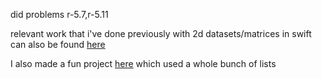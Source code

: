 did problems r-5.7,r-5.11

relevant work that i've done previously with 2d datasets/matrices in swift can also be found [here](https://github.com/jccherry/Matrices)

I also made a fun project [here](https://github.com/jccherry/Autoledger) which used a whole bunch of lists
